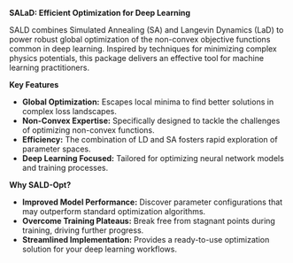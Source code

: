 **SALaD: Efficient Optimization for Deep Learning**

SALD combines Simulated Annealing (SA) and Langevin Dynamics (LaD) to power robust global optimization of the non-convex objective functions common in deep learning. Inspired by techniques for minimizing complex physics potentials, this package delivers an effective tool for machine learning practitioners.

**Key Features**

* **Global Optimization:** Escapes local minima to find better solutions in complex loss landscapes.
* **Non-Convex Expertise:** Specifically designed to tackle the challenges of optimizing non-convex functions.
* **Efficiency:** The combination of LD and SA fosters rapid exploration of parameter spaces.
* **Deep Learning Focused:**  Tailored for optimizing  neural network models and training processes.

**Why SALD-Opt?**

* **Improved Model Performance:**  Discover parameter configurations that may outperform  standard optimization algorithms. 
* **Overcome Training Plateaus:** Break free from stagnant points during training, driving further progress.
* **Streamlined Implementation:** Provides a ready-to-use optimization solution for your deep learning workflows.


